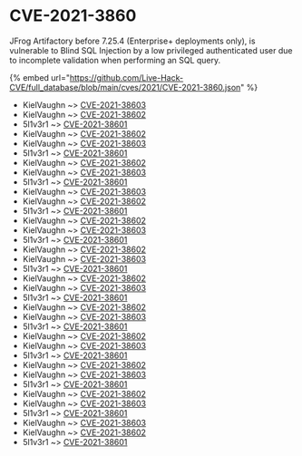 # CVE-2021-3860

JFrog Artifactory before 7.25.4 (Enterprise+ deployments only), is vulnerable to Blind SQL Injection by a low privileged authenticated user due to incomplete validation when performing an SQL query.

{% embed url="https://github.com/Live-Hack-CVE/full_database/blob/main/cves/2021/CVE-2021-3860.json" %}


* KielVaughn ~> [CVE-2021-38603](https://www.alice-snow.ru/2021/database/cve-2021-3860/cve-2021-38603-kielvaughn)
* KielVaughn ~> [CVE-2021-38602](https://www.alice-snow.ru/2021/database/cve-2021-3860/cve-2021-38602-kielvaughn)
* 5l1v3r1 ~> [CVE-2021-38601](https://www.alice-snow.ru/2021/database/cve-2021-3860/cve-2021-38601-5l1v3r1)
* KielVaughn ~> [CVE-2021-38602](https://www.alice-snow.ru/2021/database/cve-2021-3860/cve-2021-38602-kielvaughn)
* KielVaughn ~> [CVE-2021-38603](https://www.alice-snow.ru/2021/database/cve-2021-3860/cve-2021-38603-kielvaughn)
* 5l1v3r1 ~> [CVE-2021-38601](https://www.alice-snow.ru/2021/database/cve-2021-3860/cve-2021-38601-5l1v3r1)
* KielVaughn ~> [CVE-2021-38602](https://www.alice-snow.ru/2021/database/cve-2021-3860/cve-2021-38602-kielvaughn)
* KielVaughn ~> [CVE-2021-38603](https://www.alice-snow.ru/2021/database/cve-2021-3860/cve-2021-38603-kielvaughn)
* 5l1v3r1 ~> [CVE-2021-38601](https://www.alice-snow.ru/2021/database/cve-2021-3860/cve-2021-38601-5l1v3r1)
* KielVaughn ~> [CVE-2021-38603](https://www.alice-snow.ru/2021/database/cve-2021-3860/cve-2021-38603-kielvaughn)
* KielVaughn ~> [CVE-2021-38602](https://www.alice-snow.ru/2021/database/cve-2021-3860/cve-2021-38602-kielvaughn)
* 5l1v3r1 ~> [CVE-2021-38601](https://www.alice-snow.ru/2021/database/cve-2021-3860/cve-2021-38601-5l1v3r1)
* KielVaughn ~> [CVE-2021-38602](https://www.alice-snow.ru/2021/database/cve-2021-3860/cve-2021-38602-kielvaughn)
* KielVaughn ~> [CVE-2021-38603](https://www.alice-snow.ru/2021/database/cve-2021-3860/cve-2021-38603-kielvaughn)
* 5l1v3r1 ~> [CVE-2021-38601](https://www.alice-snow.ru/2021/database/cve-2021-3860/cve-2021-38601-5l1v3r1)
* KielVaughn ~> [CVE-2021-38602](https://www.alice-snow.ru/2021/database/cve-2021-3860/cve-2021-38602-kielvaughn)
* KielVaughn ~> [CVE-2021-38603](https://www.alice-snow.ru/2021/database/cve-2021-3860/cve-2021-38603-kielvaughn)
* 5l1v3r1 ~> [CVE-2021-38601](https://www.alice-snow.ru/2021/database/cve-2021-3860/cve-2021-38601-5l1v3r1)
* KielVaughn ~> [CVE-2021-38602](https://www.alice-snow.ru/2021/database/cve-2021-3860/cve-2021-38602-kielvaughn)
* KielVaughn ~> [CVE-2021-38603](https://www.alice-snow.ru/2021/database/cve-2021-3860/cve-2021-38603-kielvaughn)
* 5l1v3r1 ~> [CVE-2021-38601](https://www.alice-snow.ru/2021/database/cve-2021-3860/cve-2021-38601-5l1v3r1)
* KielVaughn ~> [CVE-2021-38602](https://www.alice-snow.ru/2021/database/cve-2021-3860/cve-2021-38602-kielvaughn)
* KielVaughn ~> [CVE-2021-38603](https://www.alice-snow.ru/2021/database/cve-2021-3860/cve-2021-38603-kielvaughn)
* 5l1v3r1 ~> [CVE-2021-38601](https://www.alice-snow.ru/2021/database/cve-2021-3860/cve-2021-38601-5l1v3r1)
* KielVaughn ~> [CVE-2021-38602](https://www.alice-snow.ru/2021/database/cve-2021-3860/cve-2021-38602-kielvaughn)
* KielVaughn ~> [CVE-2021-38603](https://www.alice-snow.ru/2021/database/cve-2021-3860/cve-2021-38603-kielvaughn)
* 5l1v3r1 ~> [CVE-2021-38601](https://www.alice-snow.ru/2021/database/cve-2021-3860/cve-2021-38601-5l1v3r1)
* KielVaughn ~> [CVE-2021-38602](https://www.alice-snow.ru/2021/database/cve-2021-3860/cve-2021-38602-kielvaughn)
* KielVaughn ~> [CVE-2021-38603](https://www.alice-snow.ru/2021/database/cve-2021-3860/cve-2021-38603-kielvaughn)
* 5l1v3r1 ~> [CVE-2021-38601](https://www.alice-snow.ru/2021/database/cve-2021-3860/cve-2021-38601-5l1v3r1)
* KielVaughn ~> [CVE-2021-38602](https://www.alice-snow.ru/2021/database/cve-2021-3860/cve-2021-38602-kielvaughn)
* KielVaughn ~> [CVE-2021-38603](https://www.alice-snow.ru/2021/database/cve-2021-3860/cve-2021-38603-kielvaughn)
* 5l1v3r1 ~> [CVE-2021-38601](https://www.alice-snow.ru/2021/database/cve-2021-3860/cve-2021-38601-5l1v3r1)
* KielVaughn ~> [CVE-2021-38603](https://www.alice-snow.ru/2021/database/cve-2021-3860/cve-2021-38603-kielvaughn)
* KielVaughn ~> [CVE-2021-38602](https://www.alice-snow.ru/2021/database/cve-2021-3860/cve-2021-38602-kielvaughn)
* 5l1v3r1 ~> [CVE-2021-38601](https://www.alice-snow.ru/2021/database/cve-2021-3860/cve-2021-38601-5l1v3r1)